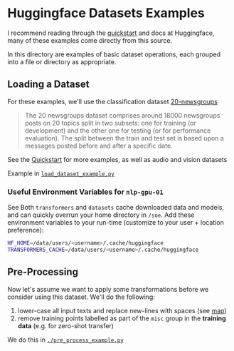 # Huggingface Datasets Examples

I recommend reading through the [quickstart](https://huggingface.co/docs/datasets/quickstart) and docs at Huggingface, 
many of these examples come directly from this source.

In this directory are examples of basic dataset operations, each grouped into a file or directory as appropriate.

## Loading a Dataset

For these examples, we'll use the classification dataset 
[20-newsgroups](https://huggingface.co/datasets/SetFit/20_newsgroups)

> The 20 newsgroups dataset comprises around 18000 newsgroups posts on 20 topics split in two subsets: one for training (or development) and the other one for testing (or for performance evaluation). The split between the train and test set is based upon a messages posted before and after a specific date.

See the [Quickstart](https://huggingface.co/docs/datasets/quickstart) for more examples, as well as audio and vision datasets

Example in [`load_dataset_example.py`](./load_dataset_example.py)

### Useful Environment Variables for `nlp-gpu-01`

See 
Both `transformers` and `datasets` cache downloaded data and models, and can quickly overrun your home directory in 
`/soe`. Add these environment variables to your run-time (customize to your user + location preference):

```bash
HF_HOME=/data/users/<username>/.cache/huggingface
TRANSFORMERS_CACHE=/data/users/<username>/.cache/huggingface
```

## Pre-Processing

Now let's assume we want to apply some transformations before we consider using this dataset. We'll do the following:

1. lower-case all input texts and replace new-lines with spaces (see [map](https://huggingface.co/docs/datasets/v2.9.0/en/package_reference/main_classes#datasets.Dataset.map))
2. remove training points labelled as part of the `misc` group in the **training data** (e.g. for zero-shot transfer)

We do this in [`./pre_process_example.py`](./pre_process_example.py)